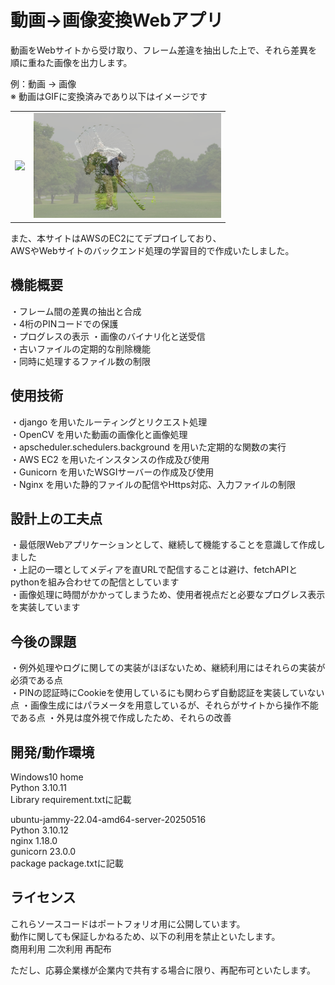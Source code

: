 # 動画->画像変換Webアプリ
動画をWebサイトから受け取り、フレーム差違を抽出した上で、それら差異を順に重ねた画像を出力します。

例：動画 -> 画像  
※ 動画はGIFに変換済みであり以下はイメージです
<table>
  <tr>
    <td><img src="https://raw.githubusercontent.com/miya8872/django_convert_mp4-png/refs/heads/master/example/example.gif" width="300"></td>
    <td><img src="https://raw.githubusercontent.com/miya8872/django_convert_mp4-png/refs/heads/master/example/example.png" width="300"></td>
  </tr>
</table>

また、本サイトはAWSのEC2にてデプロイしており、  
AWSやWebサイトのバックエンド処理の学習目的で作成いたしました。

## 機能概要
・フレーム間の差異の抽出と合成  
・4桁のPINコードでの保護  
・プログレスの表示
・画像のバイナリ化と送受信  
・古いファイルの定期的な削除機能  
・同時に処理するファイル数の制限

## 使用技術
・django を用いたルーティングとリクエスト処理  
・OpenCV を用いた動画の画像化と画像処理  
・apscheduler.schedulers.background を用いた定期的な関数の実行  
・AWS EC2 を用いたインスタンスの作成及び使用  
・Gunicorn を用いたWSGIサーバーの作成及び使用  
・Nginx を用いた静的ファイルの配信やHttps対応、入力ファイルの制限

## 設計上の工夫点
・最低限Webアプリケーションとして、継続して機能することを意識して作成しました  
・上記の一環としてメディアを直URLで配信することは避け、fetchAPIとpythonを組み合わせての配信としています  
・画像処理に時間がかかってしまうため、使用者視点だと必要なプログレス表示を実装しています

## 今後の課題
・例外処理やログに関しての実装がほぼないため、継続利用にはそれらの実装が必須である点  
・PINの認証時にCookieを使用しているにも関わらず自動認証を実装していない点
・画像生成にはパラメータを用意しているが、それらがサイトから操作不能である点
・外見は度外視で作成したため、それらの改善

## 開発/動作環境
Windows10 home  
Python 3.10.11  
Library requirement.txtに記載  

ubuntu-jammy-22.04-amd64-server-20250516  
Python 3.10.12  
nginx 1.18.0  
gunicorn 23.0.0  
package package.txtに記載

## ライセンス
これらソースコードはポートフォリオ用に公開しています。  
動作に関しても保証しかねるため、以下の利用を禁止といたします。  
商用利用 二次利用 再配布

ただし、応募企業様が企業内で共有する場合に限り、再配布可といたします。
